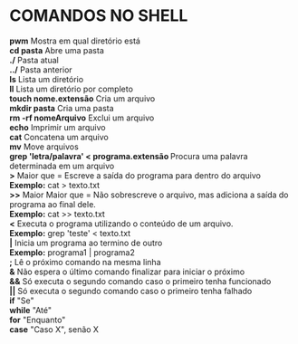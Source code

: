 # COMANDOS NO SHELL

<strong>pwm</strong> Mostra em qual diretório está</br>
<strong>cd pasta</strong> Abre uma pasta</br>
<strong>./</strong> Pasta atual</br>
<strong>../</strong> Pasta anterior</br>
<strong>ls</strong> Lista um diretório </br>
<strong>ll</strong> Lista um diretório por completo</br>
<strong>touch nome.extensão</strong> Cria um arquivo</br>
<strong>mkdir pasta</strong> Cria uma pasta</br>
<strong>rm -rf nomeArquivo</strong> Exclui um arquivo</br>
<strong>echo</strong> Imprimir um arquivo</br>
<strong>cat</strong> Concatena um arquivo</br>
<strong>mv</strong> Move arquivos</br>
<strong>grep 'letra/palavra' < programa.extensão </strong> Procura uma palavra determinada em um arquivo</br>
<strong>></strong> Maior que = Escreve a saída do programa para dentro do arquivo</br>
<b>Exemplo:</b> cat > texto.txt</br>
<strong>>></strong> Maior Maior que = Não sobrescreve o arquivo, mas adiciona a saída do programa ao final dele.</br>
<b>Exemplo:</b> cat >> texto.txt</br>
<strong><</strong> Executa o programa utilizando o conteúdo de um arquivo.</br>
<b>Exemplo:</b> grep 'teste' < texto.txt</br>
<strong>|</strong> Inicia um programa ao termino de outro</br>
<b>Exemplo:</b> programa1 | programa2</br>
<strong>;</strong> Lê o próximo comando na mesma linha</br>
<strong>&</strong> Não espera o último comando finalizar para iniciar o próximo</br>
<strong>&&</strong> Só executa o segundo comando caso o primeiro tenha funcionado</br>
<strong>||</strong> Só executa o segundo comando caso o primeiro tenha falhado</br>
<strong>if</strong> "Se"</br>
<strong>while</strong> "Até"</br>
<strong>for</strong> "Enquanto"</br>
<strong>case</strong> "Caso X", senão X</br>

